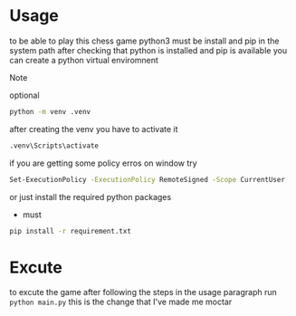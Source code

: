 # Usage
to be able to play this chess game python3 must be install and pip in the system path
after checking that python is installed and pip is available you can create a python virtual enviromnent
>[!NOTE]
>optional

```bash
python -m venv .venv
```
after creating the venv you have to activate it

```bash
.venv\Scripts\activate
```
if you are getting some policy erros on window try
```bash
Set-ExecutionPolicy -ExecutionPolicy RemoteSigned -Scope CurrentUser
```
or just install the required python packages
- must
```bash
pip install -r requirement.txt
```

# Excute
to excute the game after following the steps in the usage paragraph run
`python main.py`
this is the change that I've made me moctar
